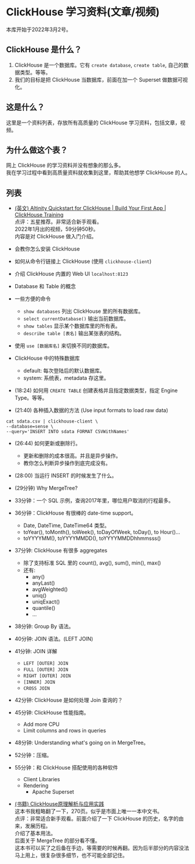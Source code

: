 # ClickHouse 学习资料(文章/视频)
本库开始于2022年3月2号。

## ClickHouse 是什么？
1. ClickHouse 是一个数据库。它有 `create database`, `create table`, 自己的数据类型。等等。
2. 我们的目标是把 ClickHouse 当数据库，前面在加一个 Superset 做数据可视化。

## 这是什么？
这里是一个资料列表，存放所有高质量的 ClickHouse 学习资料，包括文章，视频。 

## 为什么做这个表？
网上 ClickHouse 的学习资料并没有想象的那么多。  
我在学习过程中看到高质量资料就收集到这里，帮助其他想学 ClickHouse 的人。   

## 列表
* [(英文) Altinity Quickstart for ClickHouse | Build Your First App | ClickHouse Training](https://www.youtube.com/watch?v=phTu24qCIw0&t=1198s)  
点评：五星推荐。非常适合新手观看。    
2022年1月出的视频，59分钟50秒。     
内容是对 ClickHouse 做入门介绍。     

* 会教你怎么安装 ClickHouse
* 如何从命令行链接上 ClickHouse (使用 `clickhouse-client`)
* 介绍 ClickHouse 内置的 Web UI `localhost:8123`  
* Database 和 Table 的概念
* 一些方便的命令
  * `show databases` 列出 ClickHouse 里的所有数据库。
  * `select currentDatabase()` 输出当前数据库。
  * `show tables` 显示某个数据库里的所有表。
  * `describe table [表名]` 输出某张表的结构。
* 使用 `use [数据库名]` 来切换不同的数据库。  
* ClickHouse 中的特殊数据库
  * default: 每次登陆后的默认数据库。
  * system: 系统表，metadata 存这里。
* (18:24) 如何用 `CREATE TABLE` 创建表格并且指定数据类型，指定 Engine Type。等等。  
* (21:40) 各种插入数据的方法 (Use input formats to load raw data)
```
cat sdata.csv | clickhouse-client \
--database=sense \ 
--query='INSERT INTO sdata FORMAT CSVWithNames'
```
* (26:44) 如何更新或删除行。  
  * 更新和删除的成本很高。并且是异步操作。
  * 教你怎么判断异步操作到底完成没有。
* (28:00) 当运行 INSERT 的时候发生了什么。  
* (29分钟) Why MergeTree? 
* 33分钟：一个 SQL 示例，查询2017年里，哪位用户取消的行程最多。 
* 36分钟：ClickHouse 有很棒的 date-time support。
  * Date, DateTime, DateTime64 类型。
  * toYear(), toMonth(), toWeek(), toDayOfWeek, toDay(), to Hour()...
  * toYYYYMM(), toYYYYMMDD(), toYYYYMMDDhhmmsss()  
* 37分钟: ClickHouse 有很多 aggregates
  * 除了支持标准 SQL 里的 count(), avg(), sum(), min(), max()
  * 还有:
    * any()
    * anyLast()
    * avgWeighted()
    * uniq()
    * uniqExact()
    * quantile()
    * ...
* 38分钟: Group By 语法。  
* 40分钟: JOIN 语法。(LEFT JOIN)  
* 41分钟: JOIN 详解
  * `LEFT [OUTER] JOIN`
  * `FULL [OUTER] JOIN`
  * `RIGHT [OUTER] JOIN`
  * `[INNER] JOIN`
  * `CROSS JOIN`
* 42分钟: ClickHouse 是如何处理 Join 查询的？  
* 45分钟: ClickHouse 性能指南。
  * Add more CPU
  * Limit columns and rows in queries
* 48分钟: Understanding what's going on in MergeTree。  
* 52分钟：压缩。
* 55分钟：和 ClickHouse 搭配使用的各种软件
  * Client Libraries
  * Rendering
    * Apache Superset
  

* [(书籍) ClickHouse原理解析与应用实践](https://book.douban.com/subject/35091211/)  
这本书我粗略翻了一下，270页。似乎是市面上唯一一本中文书。    
点评：非常适合新手观看。前面介绍了一下 ClickHouse 的历史，名字的由来，发展历程。  
介绍了基本用法。  
后面关于 MergeTree 的部分看不懂。  
这本书可以买了之后备在手边，等需要的时候再翻。因为后半部分的内容没法马上用上，很复杂很多细节，也不可能全部记住。     


